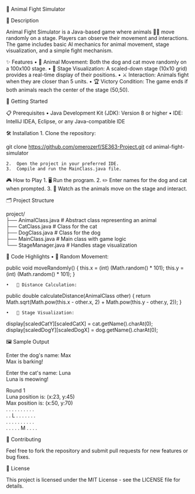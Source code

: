 🐾 Animal Fight Simulator

📝 Description

Animal Fight Simulator is a Java-based game where animals 🐶🐱 move randomly on a stage. Players can observe their movement and interactions. The game includes basic AI mechanics for animal movement, stage visualization, and a simple fight mechanism.

✨ Features
	•	🐾 Animal Movement: Both the dog and cat move randomly on a 100x100 stage.
	•	🎥 Stage Visualization: A scaled-down stage (10x10 grid) provides a real-time display of their positions.
	•	⚔️ Interaction: Animals fight when they are closer than 5 units.
	•	🏆 Victory Condition: The game ends if both animals reach the center of the stage (50,50).

🚀 Getting Started

📋 Prerequisites
	•	Java Development Kit (JDK): Version 8 or higher
	•	IDE: IntelliJ IDEA, Eclipse, or any Java-compatible IDE

🛠️ Installation
	1.	Clone the repository:

git clone https://github.com/omerozerf/SE363-Project.git
cd animal-fight-simulator


	2.	Open the project in your preferred IDE.
	3.	Compile and run the MainClass.java file.

🎮 How to Play
	1.	🖥️ Run the program.
	2.	✏️ Enter names for the dog and cat when prompted.
	3.	👀 Watch as the animals move on the stage and interact.

🗂️ Project Structure

project/  
├── AnimalClass.java       # Abstract class representing an animal  
├── CatClass.java          # Class for the cat  
├── DogClass.java          # Class for the dog  
├── MainClass.java         # Main class with game logic  
└── StageManager.java      # Handles stage visualization  

🌟 Code Highlights
	•	🐾 Random Movement:

public void moveRandomly() {
    this.x = (int) (Math.random() * 101);
    this.y = (int) (Math.random() * 101);
}


	•	📏 Distance Calculation:

public double calculateDistance(AnimalClass other) {
    return Math.sqrt(Math.pow(this.x - other.x, 2) + Math.pow(this.y - other.y, 2));
}


	•	🎥 Stage Visualization:

display[scaledCatY][scaledCatX] = cat.getName().charAt(0);
display[scaledDogY][scaledDogX] = dog.getName().charAt(0);

🖼️ Sample Output

Enter the dog's name: Max  
Max is barking!  

Enter the cat's name: Luna  
Luna is meowing!  

Round 1  
Luna position is: (x:23, y:45)  
Max position is: (x:50, y:70)  
. . . . . . . . . .  
. . L . . . . . . .  
. . . . . . . . . .  
. . . . . M . . . .  

🤝 Contributing

Feel free to fork the repository and submit pull requests for new features or bug fixes.

📜 License

This project is licensed under the MIT License - see the LICENSE file for details.
